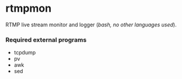 # rtmpmon

RTMP live stream monitor and logger (*bash, no other languages used*).

### Required external programs
* tcpdump
* pv
* awk
* sed

